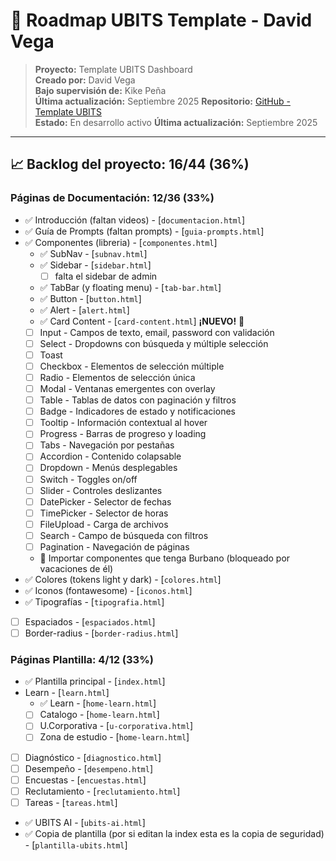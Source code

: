 # 🚀 Roadmap UBITS Template - David Vega

> **Proyecto:** Template UBITS Dashboard  
> **Creado por:** David Vega  
> **Bajo supervisión de:** Kike Peña  
> **Última actualización:** Septiembre 2025
**Repositorio:** [GitHub - Template UBITS](https://github.com/DavidVegaM91/template-ubits)  
**Estado:** En desarrollo activo
**Última actualización:** Septiembre 2025

---

## 📈 **Backlog del proyecto**: 16/44 (36%)


### **Páginas de Documentación**: 12/36 (33%)
- ✅ Introducción (faltan videos) - [`documentacion.html`]
- ✅ Guía de Prompts (faltan prompts) - [`guia-prompts.html`]
- ✅ Componentes (libreria) - [`componentes.html`]
    - ✅ SubNav - [`subnav.html`]
    - ✅ Sidebar - [`sidebar.html`]
        - [ ] falta el sidebar de admin
    - ✅ TabBar (y floating menu) - [`tab-bar.html`]
    - ✅ Button - [`button.html`]
    - ✅ Alert - [`alert.html`]
    - ✅ Card Content - [`card-content.html`] **¡NUEVO!** 🚀
    - [ ] Input - Campos de texto, email, password con validación
    - [ ] Select - Dropdowns con búsqueda y múltiple selección
    - [ ] Toast
    - [ ] Checkbox - Elementos de selección múltiple
    - [ ] Radio - Elementos de selección única
    - [ ] Modal - Ventanas emergentes con overlay
    - [ ] Table - Tablas de datos con paginación y filtros
    - [ ] Badge - Indicadores de estado y notificaciones
    - [ ] Tooltip - Información contextual al hover
    - [ ] Progress - Barras de progreso y loading
    - [ ] Tabs - Navegación por pestañas
    - [ ] Accordion - Contenido colapsable
    - [ ] Dropdown - Menús desplegables
    - [ ] Switch - Toggles on/off
    - [ ] Slider - Controles deslizantes
    - [ ] DatePicker - Selector de fechas
    - [ ] TimePicker - Selector de horas
    - [ ] FileUpload - Carga de archivos
    - [ ] Search - Campo de búsqueda con filtros
    - [ ] Pagination - Navegación de páginas
    - 🚫 Importar componentes que tenga Burbano (bloqueado por vacaciones de él)
- ✅ Colores (tokens light y dark) - [`colores.html`]
- ✅ Iconos (fontawesome) - [`iconos.html`]
- ✅ Tipografías - [`tipografia.html`]
- [ ] Espaciados - [`espaciados.html`]
- [ ] Border-radius - [`border-radius.html`]

### **Páginas Plantilla**: 4/12 (33%)
- ✅  Plantilla principal - [`index.html`]
- Learn - [`learn.html`]
    - ✅ Learn - [`home-learn.html`]
    - [ ] Catalogo - [`home-learn.html`]
    - [ ] U.Corporativa - [`u-corporativa.html`]
    - [ ] Zona de estudio - [`home-learn.html`]
- [ ] Diagnóstico - [`diagnostico.html`]
- [ ] Desempeño - [`desempeno.html`]
- [ ] Encuestas - [`encuestas.html`]
- [ ] Reclutamiento - [`reclutamiento.html`]
- [ ] Tareas - [`tareas.html`]
- ✅  UBITS AI - [`ubits-ai.html`]
- ✅  Copia de plantilla (por si editan la index esta es la copia de seguridad) - [`plantilla-ubits.html`]